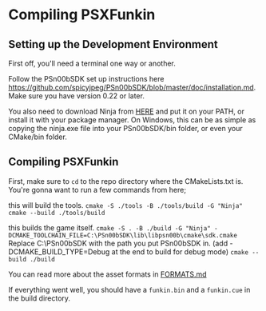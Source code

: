 # Compiling PSXFunkin

## Setting up the Development Environment
First off, you'll need a terminal one way or another.

Follow the PSn00bSDK set up instructions here https://github.com/spicyjpeg/PSn00bSDK/blob/master/doc/installation.md. Make sure you have version 0.22 or later.

You also need to download Ninja from [HERE](https://github.com/ninja-build/ninja/releases) and put it on your PATH, or install it with your package manager. On Windows, this can be as simple as copying the ninja.exe file into your PSn00bSDK/bin folder, or even your CMake/bin folder.

## Compiling PSXFunkin
First, make sure to `cd` to the repo directory where the CMakeLists.txt is. You're gonna want to run a few commands from here;

this will build the tools.
`cmake -S ./tools -B ./tools/build -G "Ninja"` 
`cmake --build ./tools/build`

this builds the game itself.
`cmake -S . -B ./build -G "Ninja" -DCMAKE_TOOLCHAIN_FILE=C:\PSn00bSDK\lib\libpsn00b\cmake\sdk.cmake` Replace C:\PSn00bSDK with the path you put PSn00bSDK in.
(add -DCMAKE_BUILD_TYPE=Debug at the end to build for debug mode) 
`cmake --build ./build` 

You can read more about the asset formats in [FORMATS.md](/FORMATS.md)

If everything went well, you should have a `funkin.bin` and a `funkin.cue` in the build directory.
